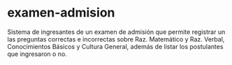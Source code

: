 # examen-admision
Sistema de ingresantes de un examen de admisión que permite registrar un las preguntas correctas e incorrectas sobre Raz. Matemático y Raz. Verbal, Conocimientos Básicos y Cultura General, además de listar los postulantes que ingresaron o no.
